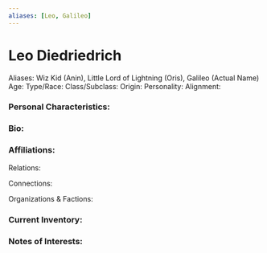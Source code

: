 ```yaml
---
aliases: [Leo, Galileo]
---
```


# Leo Diedriedrich
 
Aliases: Wiz Kid (Anin), Little Lord of Lightning (Oris), Galileo (Actual Name)
Age: 
Type/Race: 
Class/Subclass: 
Origin: 
Personality: 
Alignment: 

### Personal Characteristics:


### Bio:


### Affiliations:
Relations: 

Connections:

Organizations & Factions:


### Current Inventory: 


### Notes of Interests:

